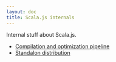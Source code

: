 ```yaml
---
layout: doc
title: Scala.js internals
---
```


Internal stuff about Scala.js.

* [Compilation and optimization pipeline](./compile-opt-pipeline.html)
* [Standalon distribution](./downloads.html)
